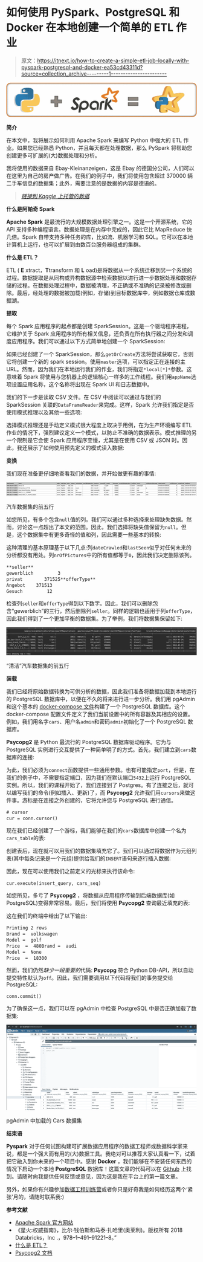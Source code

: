 # 如何使用 PySpark、PostgreSQL 和 Docker 在本地创建一个简单的 ETL 作业

> 原文：<https://itnext.io/how-to-create-a-simple-etl-job-locally-with-pyspark-postgresql-and-docker-ea53cd43311d?source=collection_archive---------1----------------------->

![](img/d6da23acf7410392a326e11ea2663729.png)

**简介**

在本文中，我将展示如何利用 Apache Spark 来编写 Python 中强大的 ETL 作业。如果您已经熟悉 Python，并且每天都在处理数据，那么 PySpark 将帮助您创建更多可扩展的(大)数据处理和分析。

我将使用的数据来自 Ebay-Kleinanzeigen，这是 Ebay 的德国分公司，人们可以在这里为自己的房产做广告。在我们的例子中，我们将使用包含超过 370000 辆二手车信息的数据集；此外，需要注意的是数据的内容是德语的。

> [*链接到 Kaggle 上托管的数据*](https://www.kaggle.com/orgesleka/used-cars-database)

**什么是阿帕奇 Spark**

**Apache Spark** 是最流行的大规模数据处理引擎之一。这是一个开源系统，它的 API 支持多种编程语言。数据处理是在内存中完成的，因此它比 MapReduce 快几倍。Spark 自带支持多种任务的库，比如流、机器学习和 SQL。它可以在本地计算机上运行，也可以扩展到由数百台服务器组成的集群。

**什么是 ETL？**

ETL ( **E** xtract，**T**transform 和 **L** oad)是将数据从一个系统迁移到另一个系统的过程。数据提取是从同构或异构数据源中检索数据以进行进一步数据处理和数据存储的过程。在数据处理过程中，数据被清理，不正确或不准确的记录被修改或删除。最后，经处理的数据被加载(例如，存储)到目标数据库中，例如数据仓库或数据湖。

**提取**

每个 Spark 应用程序的起点都是创建 SparkSession。这是一个驱动程序进程，它维护关于 Spark 应用程序的所有相关信息，还负责在所有执行器之间分发和调度应用程序。我们可以通过以下方式简单地创建一个 SparkSession:

如果已经创建了一个 SparkSession，那么`getOrCreate`方法将尝试获取它，否则它将创建一个新的 spark session。使用`master`选项，可以指定正在连接的主 URL。然而，因为我们在本地运行我们的作业，我们将指定`*local[*]*`参数。这意味着 Spark 将使用与您机器上的逻辑核心一样多的工作线程。我们用`appName`选项设置应用名称，这个名称将出现在 Spark UI 和日志数据中。

我们的下一步是读取 CSV 文件。在 CSV 中阅读可以通过与我们的 SparkSession 关联的`DataFrameReader`来完成。这样，Spark 允许我们指定是否使用模式推理以及其他一些选项:

选择模式推理还是手动定义模式很大程度上取决于用例，在为生产环境编写 ETL 作业的情况下，强烈建议定义一个模式，以防止不准确的数据表示。模式推理的另一个限制是它会使 Spark 应用程序变慢，尤其是在使用 CSV 或 JSON 时。因此，我还展示了如何使用预先定义的模式读入数据:

**变换**

我们现在准备更仔细地查看我们的数据，并开始做更有趣的事情:

![](img/14dfe5202ca2c974297bf89ab094fc09.png)

汽车数据集的前五行

如您所见，有多个包含`null`值的列。我们可以通过多种选择来处理缺失数据。然而，讨论这一点超出了本文的范围。因此，我们选择将缺失值保留为`null`。但是，这个数据集中有更多奇怪的值和列，因此需要一些基本的转换:

这种清理的基本原理基于以下几点:列`dateCrawled`和`lastSeen`似乎对任何未来的分析都没有用处。列`nrOfPictures`中的所有值都等于`0`，因此我们决定删除该列。

```
**seller**
gewerblich         3
privat        371525**offerType**
Angebot    371513
Gesuch         12
```

检查列`seller`和`offerType`得到以下数字。因此，我们可以删除包含“gewerblich”的三行，然后删除列`seller`。同样的逻辑也适用于列`offerType`，因此我们得到了一个更加平衡的数据集。为了举例，我们将数据集保留如下:

![](img/e50bba8fd0e3ecbbf515f6d8a0c698f0.png)

“清洁”汽车数据集的前五行

**装载**

我们已经将原始数据转换为可供分析的数据，因此我们准备将数据加载到本地运行的 PostgreSQL 数据库中，以便在不久的将来进行进一步分析。我们用 pgAdmin 和这个基本的 [docker-compose 文件](https://github.com/klimpie94/pyspark-etl-analytics/blob/master/docker-compose.yml)构建了一个 PostgreSQL 数据库。这个 docker-compose 配置文件定义了我们当前设置中的所有容器及其相应的设置。例如，我们用名字`cars`、用户名`admin`和密码`admin`初始化了一个 PostgreSQL 数据库。

**Psycopg2** 是 Python 最流行的 PostgreSQL 数据库驱动程序。它为与 PostgreSQL 实例进行交互提供了一种简单明了的方式。首先，我们建立到`cars`数据库的连接:

为此，我们必须为`connect`函数提供一些通用参数。也有可能指定`port`，但是，在我们的例子中，不需要指定端口，因为我们在默认端口`5432`上运行 PostgreSQL 实例。所以，我们的课程开始了，我们连接到了 Postgres。有了连接之后，就可以编写我们的命令(例如插入、更新)了，而 **Psycopg2** 允许我们用`cursors`来做这件事。游标是在连接之外创建的，它将允许您与 PostgreSQL 进行通信。

```
# cursor
cur = conn.cursor()
```

现在我们已经创建了一个游标，我们能够在我们的`cars`数据库中创建一个名为`cars_table`的表:

创建表后，现在就可以用我们的数据集填充它了。我们可以通过将数据作为元组列表(其中每条记录是一个元组)提供给我们的`INSERT`语句来逐行插入数据:

因此，现在可以使用我们之前定义的光标来执行该命令:

```
cur.execute(insert_query, cars_seq)
```

如您所见，多亏了 **Psycopg2** ，将数据从应用程序传输到后端数据库(如 PostgreSQL)变得非常容易。最后，我们将使用 **Psycopg2** 查询最近填充的表:

这在我们的终端中给出了以下输出:

```
Printing 2 rows
Brand =  volkswagen
Model =  golf
Price  =  480Brand =  audi
Model =  None
Price  =  18300
```

然而，我们仍然*缺少一段重要的*代码: **Psycopg** 符合 Python DB-API，所以自动提交特性默认为`off`。因此，我们需要调用以下代码将我们的事务提交给 PostgreSQL:

```
conn.commit()
```

为了确保这一点，我们可以在 pgAdmin 中检查 PostgreSQL 中是否正确加载了数据集:

![](img/d38f8a2240375cee8c120052adb358e0.png)

pgAdmin 中加载的 Cars 数据集

**结束语**

**Pyspark** 对于任何试图构建可扩展数据应用程序的数据工程师或数据科学家来说，都是一个强大而有用的(大)数据工具。我绝对可以推荐大家认真看一下，试着把它融入到你未来的一个项目中。感谢 **Docker** ，我们能够在不安装任何东西的情况下启动一个本地 **PostgreSQL** 数据库！这篇文章的代码可以在 [Github](https://github.com/klimpie94/pyspark-etl-analytics) 上找到。请随时向我提供任何反馈或意见，因为这是我在平台上的第一篇文章。

另外，如果你有兴趣参加[数据工程训练营](https://www.linkit.nl/vacatures/data-engineering/0007529/data-engineering-apprenticeship-starts-feb-1st-2020)或者你只是好奇我是如何经历这两个‘紧张’月的，请随时联系我:)

**参考文献**

*   [Apache Spark 官方网站](https://spark.apache.org/)
*   《星火:权威指南》，比尔·钱伯斯和马泰·扎哈里(奥莱利)。版权所有 2018 Databricks，Inc .，978–1–491–91221–8。”
*   [什么是 ETL？](https://en.wikipedia.org/wiki/Extract,_transform,_load)
*   [Psycopg2 文档](http://initd.org/psycopg/docs/)